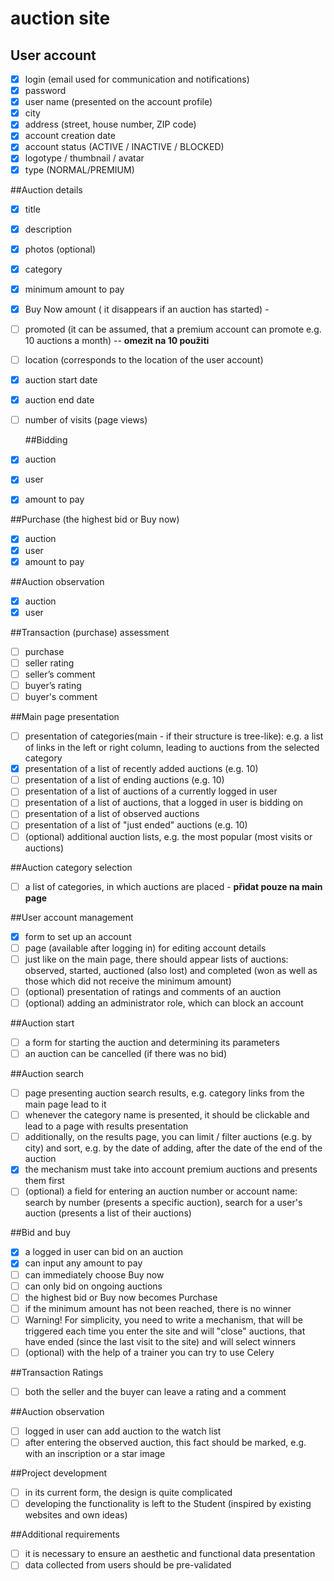 # auction site

## User account
- [x] login (email used for communication and notifications)
- [x] password
- [x] user name (presented on the account profile)
- [x] city
- [x] address (street, house number, ZIP code)
- [x] account creation date
- [x] account status (ACTIVE / INACTIVE / BLOCKED)
- [x] logotype / thumbnail / avatar
- [x] type (NORMAL/PREMIUM)

##Auction details
- [x] title
- [x] description
- [x] photos (optional)
- [x] category
- [x] minimum amount to pay
- [x] Buy Now amount ( it disappears if an auction has started) - 
- [ ] promoted (it can be assumed, that a premium account can promote e.g. 10 auctions a month) -- **omezit na 10 použiti**
- [ ] location (corresponds to the location of the user account)
- [x] auction start date
- [x] auction end date
- [ ] number of visits (page views) 

  ##Bidding
- [x] auction
- [x] user
- [x] amount to pay

 ##Purchase (the highest bid or Buy now)
- [x] auction
- [x] user
- [x] amount to pay

 ##Auction observation
- [x] auction
- [x] user

##Transaction (purchase) assessment
- [ ] purchase
- [ ] seller rating
- [ ] seller’s comment
- [ ] buyer’s rating
- [ ] buyer's comment

##Main page presentation
- [ ] presentation of categories(main - if their structure is tree-like): e.g. a list of links in the left or right column, leading to auctions from the selected category
- [x] presentation of a list of recently added auctions (e.g. 10)
- [ ] presentation of a list of ending auctions (e.g. 10)
- [ ] presentation of a list of auctions of a currently logged in user
- [ ] presentation of a list of auctions, that a logged in user is bidding on
- [ ] presentation of a list of observed auctions
- [ ] presentation of a list of "just ended" auctions (e.g. 10)
- [ ] (optional) additional auction lists, e.g. the most popular (most visits or auctions)

##Auction category selection
- [ ] a list of categories, in which auctions are placed - **přidat pouze na main page**

##User account management
- [x] form to set up an account
- [ ] page (available after logging in) for editing account details
- [ ] just like on the main page, there should appear lists of auctions: observed, started, auctioned (also lost) and completed (won as well as those which did not receive the minimum amount)
- [ ] (optional) presentation of ratings and comments of an auction
- [ ] (optional) adding an administrator role, which can block an account

##Auction start
- [ ] a form for starting the auction and determining its parameters
- [ ] an auction can be cancelled (if there was no bid)

##Auction search
- [ ] page presenting auction search results, e.g. category links from the main page lead to it
- [ ] whenever the category name is presented, it should be clickable and lead to a page with results presentation
- [ ] additionally, on the results page, you can limit / filter auctions (e.g. by city) and sort, e.g. by the date of adding, after the date of the end of the auction
- [x] the mechanism must take into account premium auctions and presents them first
- [ ] (optional) a field for entering an auction number or account name: search by number (presents a specific auction), search for a user's auction (presents a list of their auctions)

##Bid and buy
- [x] a logged in user can bid on an auction
- [x] can input any amount to pay
- [ ] can immediately choose Buy now
- [ ] can only bid on ongoing auctions
- [ ] the highest bid or Buy now becomes Purchase
- [ ] if the minimum amount has not been reached, there is no winner
- [ ] Warning! For simplicity, you need to write a mechanism, that will be triggered each time you enter the site and will "close" auctions, that have ended (since the last visit to the site) and will select winners
- [ ] (optional) with the help of a trainer you can try to use Celery

##Transaction Ratings
- [ ] both the seller and the buyer can leave a rating and a comment

##Auction observation
- [ ] logged in user can add auction to the watch list
- [ ] after entering the observed auction, this fact should be marked, e.g. with an inscription or a star image

##Project development
- [ ] in its current form, the design is quite complicated
- [ ] developing the functionality is left to the Student (inspired by existing websites and own ideas)

##Additional requirements
- [ ] it is necessary to ensure an aesthetic and functional data presentation
- [ ] data collected from users should be pre-validated
